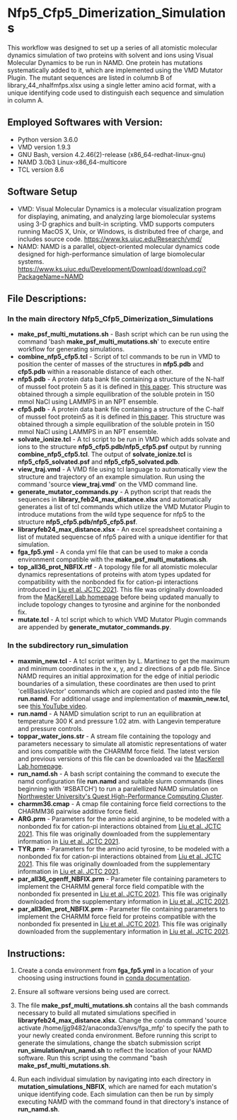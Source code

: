 <!-- For developers:
Please use bold font for file names, directories, and file paths.
Please use italic font for variables.
Follow heading styles.
# First-level heading
## Second-level heading
### Third-level heading
See https://docs.github.com/en/get-started/writing-on-github/getting-started-with-writing-and-formatting-on-github/basic-writing-and-formatting-syntax for formatting syntax.
-->

# Nfp5_Cfp5_Dimerization_Simulations

This workflow was designed to set up a series of all atomistic molecular dynamics simulation of two proteins with solvent and ions using Visual Molecular Dynamics to be run in NAMD. One protein has mutations systematically added to it, which are implemented using the VMD Mutator Plugin. The mutant sequences are listed in columnb B of library_44_nhalfmfps.xlsx using a single letter amino acid format, with a unique identifying code used to distinguish each sequence and simulation in column A.

## Employed Softwares with Version:

- Python version 3.6.0
- VMD version 1.9.3
- GNU Bash, version 4.2.46(2)-release (x86_64-redhat-linux-gnu)
- NAMD 3.0b3 Linux-x86_64-multicore
- TCL version 8.6

## Software Setup

- VMD: Visual Molecular Dynamics is a molecular visualization program for displaying, animating, and analyzing large biomolecular systems using 3-D graphics and built-in scripting. VMD supports computers running MacOS X, Unix, or Windows, is distributed free of charge, and includes source code. https://www.ks.uiuc.edu/Research/vmd/
- NAMD: NAMD is a parallel, object-oriented molecular dynamics code designed for high-performance simulation of large biomolecular systems. https://www.ks.uiuc.edu/Development/Download/download.cgi?PackageName=NAMD

## File Descriptions:

### In the main directory **Nfp5_Cfp5_Dimerization_Simulations**

- **make_psf_multi_mutations.sh** - Bash script which can be run using the command 'bash **make_psf_multi_mutations.sh**' to execute entire workflow for generating simulations.
- **combine_nfp5_cfp5.tcl** - Script of tcl commands to be run in VMD to position the center of masses of the structures in **nfp5.pdb** and **cfp5.pdb** within a reasonable distance of each other.
- **nfp5.pdb** - A protein data bank file containing a structure of the N-half of mussel foot protein 5 as it is defined in [this paper](https://doi.org/10.1038/s41467-023-37563-0). This structure was obtained through a simple equilibration of the soluble protein in 150 mmol NaCl using LAMMPS in an NPT ensemble.
- **cfp5.pdb** - A protein data bank file containing a structure of the C-half of mussel foot protein5 as it is defined in [this paper](https://doi.org/10.1038/s41467-023-37563-0). This structure was obtained through a simple equilibration of the soluble protein in 150 mmol NaCl using LAMMPS in an NPT ensemble.
- **solvate_ionize.tcl** - A tcl script to be run in VMD which adds solvate and ions to the structure **nfp5_cfp5.pdb/nfp5_cfp5.psf** output by running **combine_nfp5_cfp5.tcl**. The output of **solvate_ionize.tcl** is **nfp5_cfp5_solvated.psf** and **nfp5_cfp5_solvated.pdb**.
- **view_traj.vmd** - A VMD file using tcl language to automatically view the structure and trajectory of an example simulation. Run using the command 'source **view_traj.vmd**' on the VMD command line.
- **generate_mutator_commands.py** - A python script that reads the sequences in **library_feb24_max_distance.xlsx** and automatically generates a list of tcl commands which utilize the VMD Mutator Plugin to introduce mutations from the wild type sequence for nfp5 to the structure **nfp5_cfp5.pdb/nfp5_cfp5.psf**.
- **libraryfeb24_max_distance.xlsx** - An excel spreadsheet containing a list of mutated sequencse of nfp5 paired with a unique identifier for that simulation.
- **fga_fp5.yml** - A conda yml file that can be used to make a conda environment compatible with the **make_psf_multi_mutations.sh**.
- **top_all36_prot_NBFIX.rtf** - A topology file for all atomistic molecular dynamics representations of proteins with atom types updated for compatibility with the nonbonded fix for cation-pi interactions introduced in [Liu et al. JCTC 2021](https://doi.org/10.1021/acs.jctc.1c00219). This file was originally downloaded from the [MacKerell Lab homepage](https://mackerell.umaryland.edu/charmm_ff.shtml#charmm) before being updated manually to include topology changes to tyrosine and arginine for the nonbonded fix.
- **mutate.tcl** - A tcl script which to which VMD Mutator Plugin commands are appended by **generate_mutator_commands.py**.

### In the subdirectory **run_simulation**
- **maxmin_new.tcl** - A tcl script written by L. Martinez to get the maximum and minimum coordinates in the x, y, and z directions of a pdb file. Since NAMD requires an initial approximation for the edge of initial periodic boundaries of a simulation, these coordinates are then used to print 'cellBasisVector' commands which are copied and pasted into the file **run.namd**. For additional usage and implementation of **maxmin_new.tcl**, see [this YouTube video](https://www.youtube.com/watch?v=IArpsQsZ95U).
- **run.namd** - A NAMD simulation script to run an equilibration at temperature 300 K and pressure 1.02 atm. with Langevin temperature and pressure controls.
- **toppar_water_ions.str** - A stream file containing the topology and parameters necessary to simulate all atomistic representations of water and ions compatible with the CHARMM force field. The latest version and previous versions of this file can be downloaded vai the [MacKerell Lab homepage](https://mackerell.umaryland.edu/charmm_ff.shtml#charmm).
- **run_namd.sh** - A bash script containing the command to execute the namd configuration file **run.namd** and suitable slurm commands (lines beginning with '#SBATCH') to run a paralellized NAMD simulation on [Northwester University's Quest High-Performance Computing Cluster](https://www.it.northwestern.edu/departments/it-services-support/research/computing/quest/).
- **charmm36.cmap** - A cmap file containing force field corrections to the CHARMM36 pairwise additive force field.
- **ARG.prm** - Parameters for the amino acid arginine, to be modeled with a nonbonded fix for cation-pi interactions obtained from [Liu et al. JCTC 2021](https://doi.org/10.1021/acs.jctc.1c00219). This file was originally downloaded from the supplementary information in [Liu et al. JCTC 2021](https://doi.org/10.1021/acs.jctc.1c00219).
- **TYR.prm** - Parameters for the amino acid tyrosine, to be modeled with a nonbonded fix for cation-pi interactions obtained from [Liu et al. JCTC 2021](https://doi.org/10.1021/acs.jctc.1c00219). This file was originally downloaded from the supplementary information in [Liu et al. JCTC 2021](https://doi.org/10.1021/acs.jctc.1c00219).
- **par_all36_cgenff_NBFIX.prm** - Parameter file containing parameters to implement the CHARMM general force field compatible with the nonbonded fix presented in [Liu et al. JCTC 2021](https://doi.org/10.1021/acs.jctc.1c00219). This file was originally downloaded from the supplementary information in [Liu et al. JCTC 2021](https://doi.org/10.1021/acs.jctc.1c00219).
- **par_all36m_prot_NBFIX.prm** - Parameter file containing parameters to implement the CHARMM force field for proteins compatible with the nonbonded fix presented in [Liu et al. JCTC 2021](https://doi.org/10.1021/acs.jctc.1c00219). This file was originally downloaded from the supplementary information in [Liu et al. JCTC 2021](https://doi.org/10.1021/acs.jctc.1c00219).


## Instructions:

1. Create a conda environment from **fga_fp5.yml** in a location of your choosing using instructions found in [conda documentation](https://conda.io/projects/conda/en/latest/user-guide/tasks/manage-environments.html#creating-an-environment-from-an-environment-yml-file).

1. Ensure all software versions being used are correct.

1. The file **make_psf_multi_mutations.sh** contains all the bash commands necessary to build all mutated simulations specified in **libraryfeb24_max_distance.xlsx**. Change the conda command 'source activate /home/jjg9482/anaconda3/envs/fga_mfp' to specify the path to your newly created conda environment. Before running this script to generate the simulations, change the sbatch submission script **run_simulation/run_namd.sh** to reflect the location of your NAMD software. Run this script using the command "bash **make_psf_multi_mutations.sh**.

1. Run each individual simulation by navigating into each directory in **mutation_simulations_NBFIX**, which are named for each mutation's unique identifying code. Each simulation can then be run by simply executing NAMD with the command found in that directory's instance of **run_namd.sh**.
